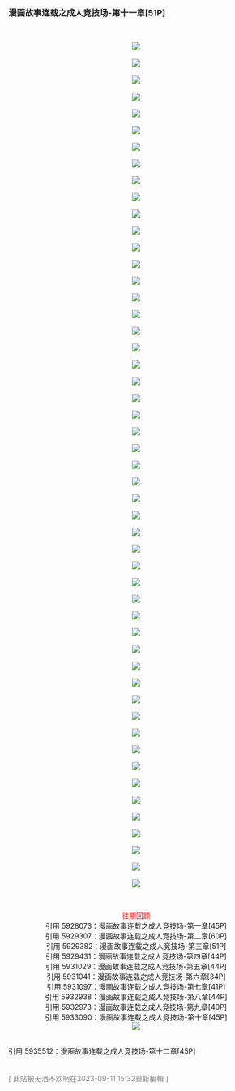 <h3>漫画故事连载之成人竞技场-第十一章[51P]</h3><br>
<div>
        <p align="center"><img src='https://23img.com/i/2023/09/09/it4owo.jpg'><br /><br /><img
                        src='https://23img.com/i/2023/09/09/it4yx0.jpg'><br /><br /><img
                        src='https://23img.com/i/2023/09/09/it5dyw.jpg'><br /><br /><img
                        src='https://23img.com/i/2023/09/09/it5vka.jpg'><br /><br /><img
                        src='https://23img.com/i/2023/09/09/it6bnt.jpg'><br /><br /><img
                        src='https://23img.com/i/2023/09/09/it6tj8.jpg'><br /><br /><img
                        src='https://23img.com/i/2023/09/09/it75rk.jpg'><br /><br /><img
                        src='https://23img.com/i/2023/09/09/it7swc.jpg'><br /><br /><img
                        src='https://23img.com/i/2023/09/09/it7yb4.jpg'><br /><br /><img
                        src='https://23img.com/i/2023/09/09/it8iyo.jpg'><br /><br /><img
                        src='https://23img.com/i/2023/09/09/it94ev.jpg'><br /><br /><img
                        src='https://23img.com/i/2023/09/09/it9l3v.jpg'><br /><br /><img
                        src='https://23img.com/i/2023/09/09/ita1jh.jpg'><br /><br /><img
                        src='https://23img.com/i/2023/09/09/itagjd.jpg'><br /><br /><img
                        src='https://23img.com/i/2023/09/09/itje5z.jpg'><br /><br /><img
                        src='https://23img.com/i/2023/09/09/itjsm8.jpg'><br /><br /><img
                        src='https://23img.com/i/2023/09/09/itk6lu.jpg'><br /><br /><img
                        src='https://23img.com/i/2023/09/09/itkvbp.jpg'><br /><br /><img
                        src='https://23img.com/i/2023/09/09/itl45n.jpg'><br /><br /><img
                        src='https://23img.com/i/2023/09/09/itll9w.jpg'><br /><br /><img
                        src='https://23img.com/i/2023/09/09/itly8p.jpg'><br /><br /><img
                        src='https://23img.com/i/2023/09/09/itmlzw.jpg'><br /><br /><img
                        src='https://23img.com/i/2023/09/09/itmwqe.jpg'><br /><br /><img
                        src='https://23img.com/i/2023/09/09/itngts.jpg'><br /><br /><img
                        src='https://23img.com/i/2023/09/09/it4zli.jpg'><br /><br /><img
                        src='https://23img.com/i/2023/09/09/it57am.jpg'><br /><br /><img
                        src='https://23img.com/i/2023/09/09/it5moy.jpg'><br /><br /><img
                        src='https://23img.com/i/2023/09/09/it62dy.jpg'><br /><br /><img
                        src='https://23img.com/i/2023/09/09/it6o0b.jpg'><br /><br /><img
                        src='https://23img.com/i/2023/09/09/it6w92.jpg'><br /><br /><img
                        src='https://23img.com/i/2023/09/09/it7h4x.jpg'><br /><br /><img
                        src='https://23img.com/i/2023/09/09/it7v21.jpg'><br /><br /><img
                        src='https://23img.com/i/2023/09/09/it8c4l.jpg'><br /><br /><img
                        src='https://23img.com/i/2023/09/09/it8zq8.jpg'><br /><br /><img
                        src='https://23img.com/i/2023/09/09/it9dnf.jpg'><br /><br /><img
                        src='https://23img.com/i/2023/09/09/it9mh2.jpg'><br /><br /><img
                        src='https://23img.com/i/2023/09/09/ita8yb.jpg'><br /><br /><img
                        src='https://23img.com/i/2023/09/09/itajo4.jpg'><br /><br /><img
                        src='https://23img.com/i/2023/09/09/itjju7.jpg'><br /><br /><img
                        src='https://23img.com/i/2023/09/09/itjs6t.jpg'><br /><br /><img
                        src='https://23img.com/i/2023/09/09/itk9or.jpg'><br /><br /><img
                        src='https://23img.com/i/2023/09/09/itkm7x.jpg'><br /><br /><img
                        src='https://23img.com/i/2023/09/09/itl5dc.jpg'><br /><br /><img
                        src='https://23img.com/i/2023/09/09/itlm4w.jpg'><br /><br /><img
                        src='https://23img.com/i/2023/09/09/itlylh.jpg'><br /><br /><img
                        src='https://23img.com/i/2023/09/09/itmct9.jpg'><br /><br /><img
                        src='https://23img.com/i/2023/09/09/itmr1w.jpg'><br /><br /><img
                        src='https://23img.com/i/2023/09/09/itnfii.jpg'><br /><br /><img
                        src='https://23img.com/i/2023/09/09/it5nv4.jpg'><br /><br /><img
                        src='https://23img.com/i/2023/09/09/it5zzh.jpg'><br /><br /><img
                        src='https://23img.com/i/2023/09/09/iuvuwj.jpg'><br /></p><br />
        <p align="center"><span style="display:inline-block;color:#FF0000">往期回顾</span><br /><a id='ah5928073_1'>引用
                        5928073：漫画故事连载之成人竞技场-第一章[45P]</a>
                <script>tidToUrl(document.getElementById('ah5928073_1'), '5928073', '7', '2309')</script><br /><a
                        id='ah5929307_2'>引用 5929307：漫画故事连载之成人竞技场-第二章[60P]</a>
                <script>tidToUrl(document.getElementById('ah5929307_2'), '5929307', '7', '2309')</script><br /><a
                        id='ah5929382_3'>引用 5929382：漫画故事连载之成人竞技场-第三章[51P]</a>
                <script>tidToUrl(document.getElementById('ah5929382_3'), '5929382', '7', '2309')</script><br /><a
                        id='ah5929431_4'>引用 5929431：漫画故事连载之成人竞技场-第四章[44P]</a>
                <script>tidToUrl(document.getElementById('ah5929431_4'), '5929431', '7', '2309')</script><br /><a
                        id='ah5931029_5'>引用 5931029：漫画故事连载之成人竞技场-第五章[44P]</a>
                <script>tidToUrl(document.getElementById('ah5931029_5'), '5931029', '7', '2309')</script><br /><a
                        id='ah5931041_6'>引用 5931041：漫画故事连载之成人竞技场-第六章[34P]</a>
                <script>tidToUrl(document.getElementById('ah5931041_6'), '5931041', '7', '2309')</script><br /><a
                        id='ah5931097_7'>引用 5931097：漫画故事连载之成人竞技场-第七章[41P]</a>
                <script>tidToUrl(document.getElementById('ah5931097_7'), '5931097', '7', '2309')</script><br /><a
                        id='ah5932938_8'>引用 5932938：漫画故事连载之成人竞技场-第八章[44P]</a>
                <script>tidToUrl(document.getElementById('ah5932938_8'), '5932938', '7', '2309')</script><br /><a
                        id='ah5932973_9'>引用 5932973：漫画故事连载之成人竞技场-第九章[40P]</a>
                <script>tidToUrl(document.getElementById('ah5932973_9'), '5932973', '7', '2309')</script><br /><a
                        id='ah5933090_10'>引用 5933090：漫画故事连载之成人竞技场-第十章[45P]</a>
                <script>tidToUrl(document.getElementById('ah5933090_10'), '5933090', '7', '2309')</script><br /><img
                        src='https://23img.com/i/2022/11/09/dlqa3n.gif'>
        </p><br /><a id='ah5935512_11'>引用 5935512：漫画故事连载之成人竞技场-第十二章[45P]</a>
        <script>tidToUrl(document.getElementById('ah5935512_11'), '5935512', '7', '2309')</script><br><br><br>
        <font color=gray>[ 此貼被无酒不欢啊在2023-09-11 15:32重新編輯 ]</font>
</div><br>